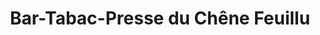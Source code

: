 ---
title: "Bar-Tabac-Presse du Chêne Feuillu"
url: /acheres/bar-tabac-presse-du-chene-feuillu/
shop: Tabak
---